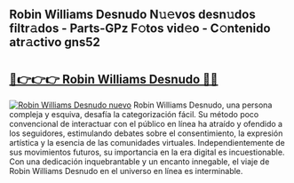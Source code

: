 ## Robin Williams Desnudo N𝚞𝚎vos desn𝚞dos filtr𝚊dos - Parts-GPz F𝚘tos vid𝚎o - C𝚘ntenido atr𝚊ctivo gns52

# <h2><a href="http://mb8yxj.tromn.icu/?c=Robin+Williams+Desnudo">🔗👉👉👉 Robin Williams Desnudo 🔗🔗</a></h2>

[![Robin Williams Desnudo nuevo](https://i.imgur.com/pEAQMta.gif)](http://mb8yxj.tromn.icu/?c=Robin+Williams+Desnudo)
Robin Williams Desnudo, una persona compleja y esquiva, desafía la categorización fácil. Su método poco convencional de interactuar con el público en línea ha atraído y ofendido a los seguidores, estimulando debates sobre el consentimiento, la expresión artística y la esencia de las comunidades virtuales. Independientemente de sus movimientos futuros, su importancia en la era digital es incuestionable. Con una dedicación inquebrantable y un encanto innegable, el viaje de Robin Williams Desnudo en el universo en línea es interminable.
